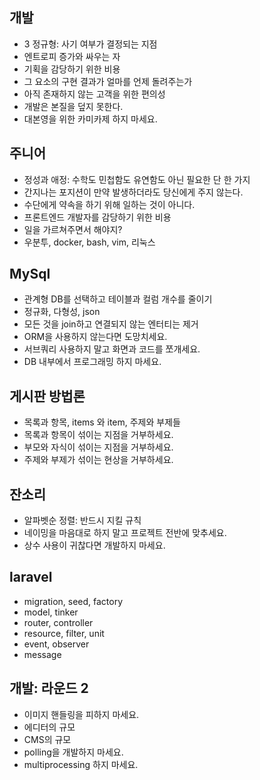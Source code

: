 ## 개발
* 3 정규형: 사기 여부가 결정되는 지점
* 엔트로피 증가와 싸우는 자
* 기획을 감당하기 위한 비용
* 그 요소의 구현 결과가 얼마를 언제 돌려주는가
* 아직 존재하지 않는 고객을 위한 편의성
* 개발은 본질을 덮지 못한다.
* 대본영을 위한 카미카제 하지 마세요.

## 주니어
* 정성과 애정: 수학도 민첩함도 유연함도 아닌 필요한 단 한 가지
* 간지나는 포지션이 만약 발생하더라도 당신에게 주지 않는다.
* 수단에게 약속을 하기 위해 일하는 것이 아니다.
* 프론트엔드 개발자를 감당하기 위한 비용
* 일을 가르쳐주면서 해야지?
* 우분투, docker, bash, vim, 리눅스

## MySql
* 관계형 DB를 선택하고 테이블과 컬럼 개수를 줄이기
* 정규화, 다형성, json
* 모든 것을 join하고 연결되지 않는 엔터티는 제거
* ORM을 사용하지 않는다면 도망치세요.
* 서브쿼리 사용하지 말고 화면과 코드를 쪼개세요.
* DB 내부에서 프로그래밍 하지 마세요.

## 게시판 방법론
* 목록과 항목, items 와 item, 주제와 부제들
* 목록과 항목이 섞이는 지점을 거부하세요.
* 부모와 자식이 섞이는 지점을 거부하세요.
* 주제와 부제가 섞이는 현상을 거부하세요.

## 잔소리
* 알파벳순 정렬: 반드시 지킬 규칙
* 네이밍을 마음대로 하지 말고 프로젝트 전반에 맞추세요.
* 상수 사용이 귀찮다면 개발하지 마세요.

## laravel
* migration, seed, factory
* model, tinker
* router, controller
* resource, filter, unit
* event, observer
* message

## 개발: 라운드 2
* 이미지 핸들링을 피하지 마세요.
* 에디터의 규모
* CMS의 규모
* polling을 개발하지 마세요.
* multiprocessing 하지 마세요.
